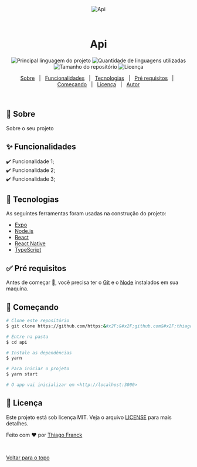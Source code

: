 <div align="center" id="top"> 
  <img src="./.github/app.gif" alt="Api" />

  &#xa0;

  <!-- <a href="https://api.netlify.com">Demo</a> -->
</div>

<h1 align="center">Api</h1>

<p align="center">
  <img alt="Principal linguagem do projeto" src="https://img.shields.io/github/languages/top/https:&#x2F;&#x2F;github.com&#x2F;thiagofranck/api?color=56BEB8">

  <img alt="Quantidade de linguagens utilizadas" src="https://img.shields.io/github/languages/count/https:&#x2F;&#x2F;github.com&#x2F;thiagofranck/api?color=56BEB8">

  <img alt="Tamanho do repositório" src="https://img.shields.io/github/repo-size/https:&#x2F;&#x2F;github.com&#x2F;thiagofranck/api?color=56BEB8">

  <img alt="Licença" src="https://img.shields.io/github/license/https:&#x2F;&#x2F;github.com&#x2F;thiagofranck/api?color=56BEB8">

  <!-- <img alt="Github issues" src="https://img.shields.io/github/issues/https:&#x2F;&#x2F;github.com&#x2F;thiagofranck/api?color=56BEB8" /> -->

  <!-- <img alt="Github forks" src="https://img.shields.io/github/forks/https:&#x2F;&#x2F;github.com&#x2F;thiagofranck/api?color=56BEB8" /> -->

  <!-- <img alt="Github stars" src="https://img.shields.io/github/stars/https:&#x2F;&#x2F;github.com&#x2F;thiagofranck/api?color=56BEB8" /> -->
</p>

<!-- Status -->

<!-- <h4 align="center"> 
	🚧  Api 🚀 Em construção...  🚧
</h4> 

<hr> -->

<p align="center">
  <a href="#dart-sobre">Sobre</a> &#xa0; | &#xa0; 
  <a href="#sparkles-funcionalidades">Funcionalidades</a> &#xa0; | &#xa0;
  <a href="#rocket-tecnologias">Tecnologias</a> &#xa0; | &#xa0;
  <a href="#white_check_mark-pré-requisitos">Pré requisitos</a> &#xa0; | &#xa0;
  <a href="#checkered_flag-começando">Começando</a> &#xa0; | &#xa0;
  <a href="#memo-licença">Licença</a> &#xa0; | &#xa0;
  <a href="https://github.com/https:&#x2F;&#x2F;github.com&#x2F;thiagofranck" target="_blank">Autor</a>
</p>

<br>

## :dart: Sobre ##

Sobre o seu projeto

## :sparkles: Funcionalidades ##

:heavy_check_mark: Funcionalidade 1;\
:heavy_check_mark: Funcionalidade 2;\
:heavy_check_mark: Funcionalidade 3;

## :rocket: Tecnologias ##

As seguintes ferramentas foram usadas na construção do projeto:

- [Expo](https://expo.io/)
- [Node.js](https://nodejs.org/en/)
- [React](https://pt-br.reactjs.org/)
- [React Native](https://reactnative.dev/)
- [TypeScript](https://www.typescriptlang.org/)

## :white_check_mark: Pré requisitos ##

Antes de começar :checkered_flag:, você precisa ter o [Git](https://git-scm.com) e o [Node](https://nodejs.org/en/) instalados em sua maquina.

## :checkered_flag: Começando ##

```bash
# Clone este repositório
$ git clone https://github.com/https:&#x2F;&#x2F;github.com&#x2F;thiagofranck/api

# Entre na pasta
$ cd api

# Instale as dependências
$ yarn

# Para iniciar o projeto
$ yarn start

# O app vai inicializar em <http://localhost:3000>
```

## :memo: Licença ##

Este projeto está sob licença MIT. Veja o arquivo [LICENSE](LICENSE.md) para mais detalhes.


Feito com :heart: por <a href="https://github.com/https:&#x2F;&#x2F;github.com&#x2F;thiagofranck" target="_blank">Thiago Franck</a>

&#xa0;

<a href="#top">Voltar para o topo</a>
